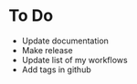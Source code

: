 To Do
=====

* Update documentation
* Make release
* Update list of my workflows
* Add tags in github